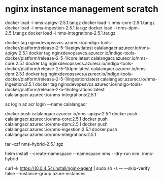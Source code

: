# nginx instance management scratch

docker load -i nms-apigw-2.5.1.tar.gz
docker load -i nms-core-2.5.1.tar.gz  
docker load -i nms-ingestion-2.5.1.tar.gz
docker load -i nms-dpm-2.5.1.tar.gz
docker load -i nms-integrations-2.5.1.tar.gz

docker tag nginxdevopssvcs.azurecr.io/indigo-tools-docker/platform/release-2-5-1/apigw:latest calalangacr.azurecr.io/nms-apigw:2.5.1
docker tag nginxdevopssvcs.azurecr.io/indigo-tools-docker/platform/release-2-5-1/core:latest calalangacr.azurecr.io/nms-core:2.5.1
docker tag nginxdevopssvcs.azurecr.io/indigo-tools-docker/platform/release-2-5-1/dpm:latest calalangacr.azurecr.io/nms-dpm:2.5.1
docker tag nginxdevopssvcs.azurecr.io/indigo-tools-docker/platform/release-2-5-1/ingestion:latest calalangacr.azurecr.io/nms-ingestion:2.5.1
docker tag nginxdevopssvcs.azurecr.io/indigo-tools-docker/platform/release-2-5-1/integrations:latest calalangacr.azurecr.io/nms-integrations:2.5.1

az login
az acr login --name calalangacr

docker push calalangacr.azurecr.io/nms-apigw:2.5.1
docker push calalangacr.azurecr.io/nms-core:2.5.1
docker push calalangacr.azurecr.io/nms-dpm:2.5.1
docker push calalangacr.azurecr.io/nms-ingestion:2.5.1
docker push calalangacr.azurecr.io/nms-integrations:2.5.1

tar -xzf nms-hybrid-2.5.1.tgz   

helm install --create-namespace --namespace nms --dry-run nim ./nms-hybrid

curl -k https://10.0.4.54/install/nginx-agent | sudo sh -s -- --skip-verify false --instance-group azure-instances
